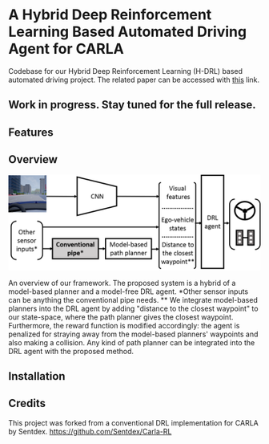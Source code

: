 # A Hybrid Deep Reinforcement Learning Based Automated Driving Agent for CARLA

Codebase for our Hybrid Deep Reinforcement Learning (H-DRL) based automated driving project.
The related paper can be accessed with [this](https://arxiv.org/pdf/2002.00434.pdf) link.

## Work in progress. Stay tuned for the full release.

## Features

## Overview

<img src="gifs/overview.png" title="The proposed method"> 

An overview of our framework. The proposed system is a hybrid of a model-based planner and a model-free DRL agent. *Other sensor inputs can be anything the conventional pipe needs. ** We integrate model-based planners into the DRL agent by adding "distance to the closest waypoint" to our state-space, where the path planner gives the closest waypoint. Furthermore, the reward function is modified accordingly: the agent is penalized for straying away from the model-based planners' waypoints and also making a collision. Any kind of path planner can be integrated into the DRL agent with the proposed method.

## Installation

## Credits
This project was forked from a conventional DRL implementation for CARLA by Sentdex. https://github.com/Sentdex/Carla-RL
